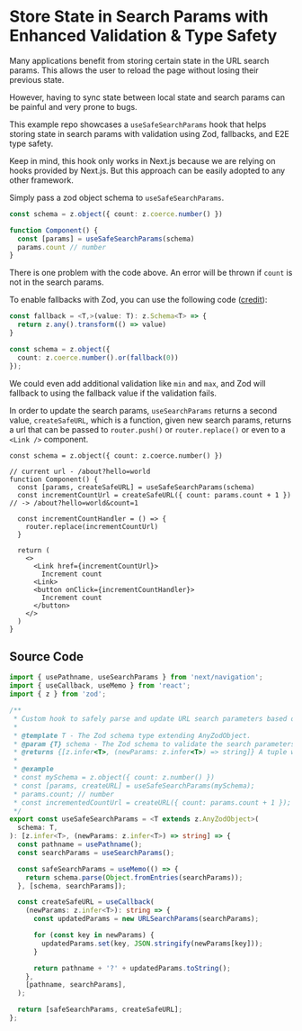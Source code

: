 # Store State in Search Params with Enhanced Validation & Type Safety

Many applications benefit from storing certain state in the URL search params. This allows the user to reload the page without losing their previous state.

However, having to sync state between local state and search params can be painful and very prone to bugs.

This example repo showcases a `useSafeSearchParams` hook that helps storing state in search params with validation using Zod, fallbacks, and E2E type safety.

Keep in mind, this hook only works in Next.js because we are relying on hooks provided by Next.js. But this approach can be easily adopted to any other framework.

Simply pass a zod object schema to `useSafeSearchParams`.

```typescript
const schema = z.object({ count: z.coerce.number() })

function Component() {
  const [params] = useSafeSearchParams(schema)
  params.count // number
}
```

There is one problem with the code above. An error will be thrown if `count` is not in the search params.

To enable fallbacks with Zod, you can use the following code ([credit](https://github.com/colinhacks/zod/issues/316#issuecomment-850906479)):

```typescript
const fallback = <T,>(value: T): z.Schema<T> => {
  return z.any().transform(() => value)
}

const schema = z.object({
  count: z.coerce.number().or(fallback(0))
});
```

We could even add additional validation like `min` and `max`, and Zod will fallback to using the fallback value if the validation fails.

In order to update the search params, `useSearchParams` returns a second value, `createSafeURL`, which is a function, given new search params, returns a url that can be passed to `router.push()` or `router.replace()` or even to a `<Link />` component.


```tsx
const schema = z.object({ count: z.coerce.number() })

// current url - /about?hello=world
function Component() {
  const [params, createSafeURL] = useSafeSearchParams(schema)
  const incrementCountUrl = createSafeURL({ count: params.count + 1 }) // -> /about?hello=world&count=1

  const incrementCountHandler = () => {
    router.replace(incrementCountUrl)
  }

  return (
    <>
      <Link href={incrementCountUrl}>
        Increment count
      <Link>
      <button onClick={incrementCountHandler}>
        Increment count
      </button>
    </>
  )
}
```

## Source Code

```typescript
import { usePathname, useSearchParams } from 'next/navigation';
import { useCallback, useMemo } from 'react';
import { z } from 'zod';

/**
 * Custom hook to safely parse and update URL search parameters based on a given Zod schema.
 *
 * @template T - The Zod schema type extending AnyZodObject.
 * @param {T} schema - The Zod schema to validate the search parameters against.
 * @returns {[z.infer<T>, (newParams: z.infer<T>) => string]} A tuple where the first element is the parsed search parameters matching the schema, and the second element is a function to create a URL with updated search parameters.
 *
 * @example
 * const mySchema = z.object({ count: z.number() })
 * const [params, createURL] = useSafeSearchParams(mySchema);
 * params.count; // number
 * const incrementedCountUrl = createURL({ count: params.count + 1 });
 */
export const useSafeSearchParams = <T extends z.AnyZodObject>(
  schema: T,
): [z.infer<T>, (newParams: z.infer<T>) => string] => {
  const pathname = usePathname();
  const searchParams = useSearchParams();

  const safeSearchParams = useMemo(() => {
    return schema.parse(Object.fromEntries(searchParams));
  }, [schema, searchParams]);

  const createSafeURL = useCallback(
    (newParams: z.infer<T>): string => {
      const updatedParams = new URLSearchParams(searchParams);

      for (const key in newParams) {
        updatedParams.set(key, JSON.stringify(newParams[key]));
      }

      return pathname + '?' + updatedParams.toString();
    },
    [pathname, searchParams],
  );

  return [safeSearchParams, createSafeURL];
};
```
